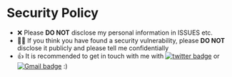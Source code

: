 # Security Policy

- :x: Please **DO NOT** disclose my personal information in ISSUES etc.
- :bowing_man: If you think you have found a security vulnerability, please **DO NOT** disclose it publicly and please tell me confidentially
- :+1: It is recommended to get in touch with me with [![twitter badge](https://img.shields.io/badge/twitter-DM-1da1f2?style=flat-radius&logo=twitter)](https://www.twitter.com/messages/compose?recipient_id=1042783905697288193&text=I%20have%20found%20the%20security%20vulnerability%20in%20Form-Auto-Fill-In,%20...) or [![Gmail badge](https://img.shields.io/badge/Gmail-cabernet.rock@gmail.com-eeeeee?style=flat-square&logo=gmail)](mailto:cabernet.rock@gmail.com) :)